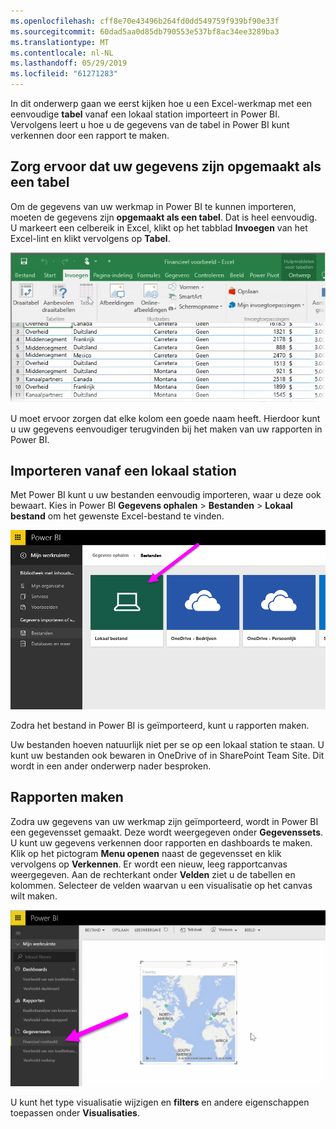 ```yaml
---
ms.openlocfilehash: cff8e70e43496b264fd0dd549759f939bf90e33f
ms.sourcegitcommit: 60dad5aa0d85db790553e537bf8ac34ee3289ba3
ms.translationtype: MT
ms.contentlocale: nl-NL
ms.lasthandoff: 05/29/2019
ms.locfileid: "61271283"
---
```

In dit onderwerp gaan we eerst kijken hoe u een Excel-werkmap met een eenvoudige **tabel** vanaf een lokaal station importeert in Power BI. Vervolgens leert u hoe u de gegevens van de tabel in Power BI kunt verkennen door een rapport te maken.

## <a name="make-sure-your-data-is-formatted-as-a-table"></a>Zorg ervoor dat uw gegevens zijn opgemaakt als een tabel
Om de gegevens van uw werkmap in Power BI te kunnen importeren, moeten de gegevens zijn **opgemaakt als een tabel**. Dat is heel eenvoudig. U markeert een celbereik in Excel, klikt op het tabblad **Invoegen** van het Excel-lint en klikt vervolgens op **Tabel**.

![](media/5-2-upload-excel/5-2_1.png)

U moet ervoor zorgen dat elke kolom een goede naam heeft. Hierdoor kunt u uw gegevens eenvoudiger terugvinden bij het maken van uw rapporten in Power BI.

## <a name="import-from-a-local-drive"></a>Importeren vanaf een lokaal station
Met Power BI kunt u uw bestanden eenvoudig importeren, waar u deze ook bewaart. Kies in Power BI **Gegevens ophalen** > **Bestanden** > **Lokaal bestand** om het gewenste Excel-bestand te vinden.

![](media/5-2-upload-excel/5-2_2.png)

Zodra het bestand in Power BI is geïmporteerd, kunt u rapporten maken.

Uw bestanden hoeven natuurlijk niet per se op een lokaal station te staan. U kunt uw bestanden ook bewaren in OneDrive of in SharePoint Team Site. Dit wordt in een ander onderwerp nader besproken.

## <a name="start-creating-reports"></a>Rapporten maken
Zodra uw gegevens van uw werkmap zijn geïmporteerd, wordt in Power BI een gegevensset gemaakt. Deze wordt weergegeven onder **Gegevenssets**. U kunt uw gegevens verkennen door rapporten en dashboards te maken. Klik op het pictogram **Menu openen** naast de gegevensset en klik vervolgens op **Verkennen**. Er wordt een nieuw, leeg rapportcanvas weergegeven. Aan de rechterkant onder **Velden** ziet u de tabellen en kolommen. Selecteer de velden waarvan u een visualisatie op het canvas wilt maken.

![](media/5-2-upload-excel/5-2_3.png)

U kunt het type visualisatie wijzigen en **filters** en andere eigenschappen toepassen onder **Visualisaties**.

